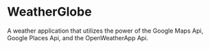 # WeatherGlobe
A weather application that utilizes the power of the Google Maps Api, Google Places Api, and the OpenWeatherApp Api.

